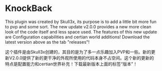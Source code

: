 # KnockBack

This plugin was created by Skull3x, its purpose is to add a little bit more fun to pvp and some sort. The new update v2.0.0 provides a new more clean look of the code itself and less space used. The features of this new update are Configuration capabilities and certian world additions! Download the latest version above as the tab "releases"!

这个插件是由Skull3x创建的，其目的是为了多一点乐趣加入PVP和一些。新的更新V2.0.0提供了新的更干净的外观所使用的代码本身不占空间。这个新的更新的特点是配置能力和certian世界补充！下载最新版本上面的标签“版本”！
